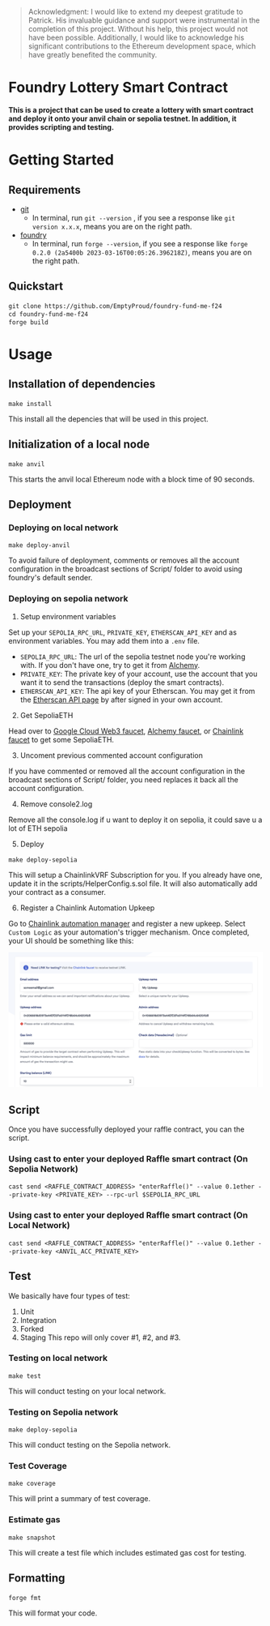 > Acknowledgment: I would like to extend my deepest gratitude to Patrick. His invaluable guidance and support were instrumental in the completion of this project. Without his help, this project would not have been possible. Additionally, I would like to acknowledge his significant contributions to the Ethereum development space, which have greatly benefited the community.

# Foundry Lottery Smart Contract

**This is a project that can be used to create a lottery with smart contract and deploy it onto your anvil chain or sepolia testnet. In addition, it provides scripting and testing.**

# Getting Started

## Requirements
- [git](https://git-scm.com/book/en/v2/Getting-Started-Installing-Git)
  - In terminal, run `git --version` , if you see a response like `git version x.x.x`, means you are on the right path.
- [foundry](https://getfoundry.sh/)
  - In terminal, run `forge --version`, if you see a response like `forge 0.2.0 (2a5400b 2023-03-16T00:05:26.396218Z)`, means you are on the right path.

## Quickstart
```
git clone https://github.com/EmptyProud/foundry-fund-me-f24
cd foundry-fund-me-f24
forge build
```

# Usage

## Installation of dependencies
```
make install
```
This install all the depencies that will be used in this project.

## Initialization of a local node
```
make anvil
```
This starts the anvil local Ethereum node with a block time of 90 seconds.

## Deployment 

### Deploying on local network
```
make deploy-anvil
```
To avoid failure of deployment, comments or removes all the account configuration in the broadcast sections of Script/ folder to avoid using foundry's default sender.

### Deploying on sepolia network

1. Setup environment variables
   
Set up your `SEPOLIA_RPC_URL`, `PRIVATE_KEY`, `ETHERSCAN_API_KEY` and  as environment variables. You may add them into a `.env` file.

- `SEPOLIA_RPC_URL`: The url of the sepolia testnet node you're working with. If you don't have one, try to get it from [Alchemy](https://www.alchemy.com/).
- `PRIVATE_KEY`: The private key of your account, use the account that you want it to send the transactions (deploy the smart contracts).
- `ETHERSCAN_API_KEY`: The api key of your Etherscan. You may get it from the [Etherscan API page](https://etherscan.io/myapikey) by after signed in your own account.

2. Get SepoliaETH

Head over to [Google Cloud Web3 faucet](https://cloud.google.com/application/web3/faucet/ethereum/sepolia), [Alchemy faucet](https://www.alchemy.com/faucets/ethereum-sepolia), or [Chainlink faucet](https://faucets.chain.link/sepolia) to get some SepoliaETH.

3. Uncoment previous commented account configuration

If you have commented or removed all the account configuration in the broadcast sections of Script/ folder, you need replaces it back all the account configuration.

4. Remove console2.log

Remove all the console.log if u want to deploy it on sepolia, it could save u a lot of ETH sepolia

5. Deploy
```
make deploy-sepolia
```
This will setup a ChainlinkVRF Subscription for you. If you already have one, update it in the scripts/HelperConfig.s.sol file. It will also automatically add your contract as a consumer.

6. Register a Chainlink Automation Upkeep

Go to [Chainlink automation manager](https://automation.chain.link/) and register a new upkeep. Select `Custom Logic` as your automation's trigger mechanism. Once completed, your UI should be something like this:

![ChainlinkAutomation](./img/ChainlinkAutomation.png)

## Script
Once you have successfully deployed your raffle contract, you can the script.
### Using cast to enter your deployed Raffle smart contract (On Sepolia Network)
```
cast send <RAFFLE_CONTRACT_ADDRESS> "enterRaffle()" --value 0.1ether --private-key <PRIVATE_KEY> --rpc-url $SEPOLIA_RPC_URL
```
### Using cast to enter your deployed Raffle smart contract (On Local Network)
```
cast send <RAFFLE_CONTRACT_ADDRESS> "enterRaffle()" --value 0.1ether --private-key <ANVIL_ACC_PRIVATE_KEY>
```

## Test
We basically have four types of test:
1. Unit
2. Integration
3. Forked
4. Staging
This repo will only cover #1, #2, and #3.

### Testing on local network
```
make test
```
This will conduct testing on your local network.

### Testing on Sepolia network
```
make deploy-sepolia
```
This will conduct testing on the Sepolia network.

### Test Coverage
```
make coverage
```
This will print a summary of test coverage.

### Estimate gas
```
make snapshot
```
This will create a test file which includes estimated gas cost for testing.

## Formatting
```
forge fmt
```
This will format your code.